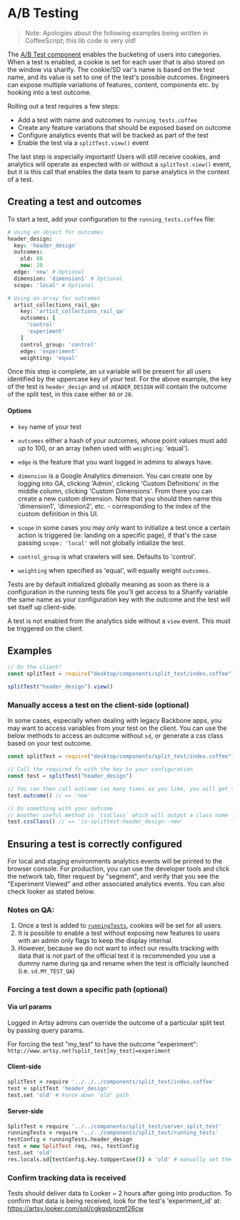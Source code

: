 # A/B Testing

> Note: Apologies about the following examples being written in CoffeeScript; this lib code is very old!

The [A/B Test component](https://github.com/artsy/force/blob/master/src/desktop/components/split_test) enables the bucketing of users into categories. When a test is enabled, a cookie is set for each user that is also stored on the window via sharify. The cookie/SD var's name is based on the test name, and its value is set to one of the test's possible outcomes. Engineers can expose multiple variations of features, content, components etc. by hooking into a test outcome.

Rolling out a test requires a few steps:

- Add a test with name and outcomes to `running_tests.coffee`
- Create any feature variations that should be exposed based on outcome
- Configure analytics events that will be tracked as part of the test
- Enable the test via a `splitTest.view()` event

The last step is especially important! Users will still receive cookies, and analytics will operate as expected with or without a `splitTest.view()` event, but it is this call that enables the data team to parse analytics in the context of a test.

## Creating a test and outcomes

To start a test, add your configuration to the `running_tests.coffee` file:

```coffeescript
# Using an object for outcomes
header_design:
  key: 'header_design'
  outcomes:
    old: 80
    new: 20
  edge: 'new' # Optional
  dimension: 'dimension1' # Optional
  scope: 'local' # Optional

# Using an array for outcomes
  artist_collections_rail_qa:
    key: 'artist_collections_rail_qa'
    outcomes: [
      'control'
      'experiment'
    ]
    control_group: 'control'
    edge: 'experiment'
    weighting: 'equal'
```

Once this step is complete, an `sd` variable will be present for all users identified by the uppercase key of your test. For the above example, the key of the test is `header_design` and `sd.HEADER_DESIGN` will contain the outcome of the split test, in this case either `80` or `20`.

#### Options

- `key` name of your test

- `outcomes` either a hash of your outcomes, whose point values must add up to 100, or an array (when used with `weighting`: 'equal').

- `edge` is the feature that you want logged in admins to always have.

- `dimension` is a Google Analytics dimension. You can create one by logging into GA, clicking 'Admin', clicking 'Custom Definitions' in the middle column, clicking 'Custom Dimensions'. From there you can create a new custom dimension. Note that you should then name this 'dimension1', 'dimesion2', etc. - corresponding to the index of the custom definition in this UI.

- `scope` in some cases you may only want to initialize a test once a certain action is triggered (ie: landing on a specific page), if that's the case passing `scope: 'local'` will not globally intialize the test.

- `control_group` is what crawlers will see. Defaults to 'control'.

- `weighting` when specified as 'equal', will equally weight `outcomes`.

Tests are by default initialized globally meaning as soon as there is a configuration in the running tests file you'll get access to a Sharify variable the same name as your configuration key with the outcome and the test will set itself up client-side.

A test is not enabled from the analytics side without a `view` event. This must be triggered on the client.

## Examples

```javascript
// On the client!
const splitTest = require("desktop/components/split_test/index.coffee")

splitTest("header_design").view()
```

### Manually access a test on the client-side (optional)

In some cases, especially when dealing with legacy Backbone apps, you may want to access variables from your test on the client. You can use the below methods to access an outcome without `sd`, or generate a css class based on your test outcome.

```javascript
const splitTest = require("desktop/components/split_test/index.coffee")

// Call the required fn with the key to your configuration
const test = splitTest("header_design")

// You can then call outcome (as many times as you like, you will get the same outcome for the same user)
test.outcome() // => 'new'

// Do something with your outcome
// Another useful method is `cssClass` which will output a class name for use in stylesheets
test.cssClass() // => 'is-splittest-header_design--new'
```

## Ensuring a test is correctly configured

For local and staging environments analytics events will be printed to the browser console. For production, you can use the developer tools and click the network tab, filter request by "segment", and verify that you see the "Experiment Viewed" and other associated analytics events. You can also check looker as stated below.

### Notes on QA:

1. Once a test is added to [`runningTests`](TKTKTK), cookies will be set for all users.
2. It is possible to enable a test without exposing new features to users with an admin only flags to keep the display internal.
3. However, because we do not want to infect our results tracking with data that is not part of the official test it is recommended you use a dummy name during qa and rename when the test is officially launched (i.e. `sd.MY_TEST_QA`)

### Forcing a test down a specific path (optional)

#### Via url params

Logged in Artsy admins can override the outcome of a particular split test by passing query params.

For forcing the test "my_test" to have the outcome "experiment":
`http://www.artsy.net?split_test[my_test]=experiment`

#### Client-side

```coffeescript
splitTest = require '../../../components/split_test/index.coffee'
test = splitTest 'header_design'
test.set 'old' # Force down 'old' path
```

#### Server-side

```coffeescript
SplitTest = require '../../components/split_test/server_split_test'
runningTests = require '../../components/split_test/running_tests'
testConfig = runningTests.header_design
test = new SplitTest req, res, testConfig
test.set 'old'
res.locals.sd[testConfig.key.toUpperCase()] = 'old' # manually set the Sharify variable
```

### Confirm tracking data is received

Tests should deliver data to Looker ~ 2 hours after going into production. To confirm that data is being received, look for the test's 'experiment_id' at:
https://artsy.looker.com/sql/cgkgxbnzmf26cw
